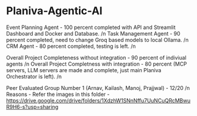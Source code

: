 # Planiva-Agentic-AI

Event Planning Agent - 100 percent completed with API and Streamlit Dashboard and Docker and Database. /n
Task Management Agent - 90 percent completed, need to change Groq based models to local Ollama. /n
CRM Agent - 80 percent completed, testing is left. /n

Overall Project Completeness without integration - 90 percent of indiviual agents /n
Overall Project Completness with integration - 80 percent (MCP servers, LLM servers are made and complete, just main Planiva Orchestrator is left). /n

Peer Evaluated Group Number 1 (Arnav, Kailash, Manoj, Prajjwal) - 12/20 /n
Reasons - Refer the images in this folder - https://drive.google.com/drive/folders/1XdzhW1SNnNffu7UuNCuQRcMBwuR9H6-s?usp=sharing
